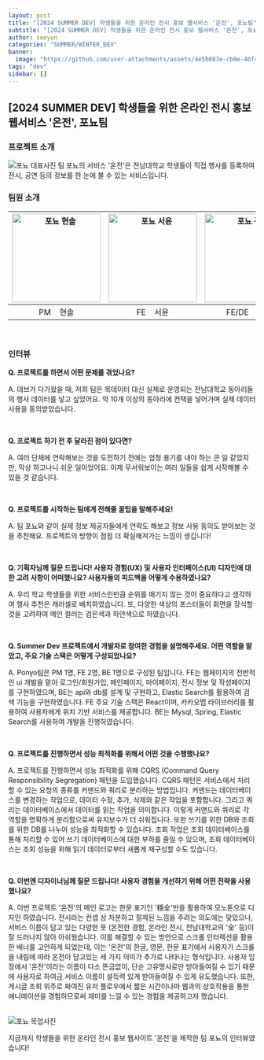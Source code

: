 ```yaml
---
layout: post
title: "[2024 SUMMER DEV] 학생들을 위한 온라인 전시 홍보 웹서비스 '온전', 포뇨팀"
subtitle: "[2024 SUMMER DEV] 학생들을 위한 온라인 전시 홍보 웹서비스 '온전', 포뇨팀"
author: seoyun
categories: "SUMMER/WINTER_DEV"
banner: 
  image: "https://github.com/user-attachments/assets/4e5b087e-cb0e-46f4-a592-1a1077863f03"
tags: "dev"
sidebar: []
---
```


## [2024 SUMMER DEV] 학생들을 위한 온라인 전시 홍보 웹서비스 '온전', 포뇨팀


### 프로젝트 소개
<img src="https://github.com/user-attachments/assets/4e5b087e-cb0e-46f4-a592-1a1077863f03" alt="포뇨 대표사진" />
팀 포뇨의 서비스 '온전'은 전남대학교 학생들이 직접 행사를 등록하여 전시, 공연 등의 정보를 한 눈에 볼 수 있는 서비스입니다.

<br/>

### 팀원 소개

| <img src="https://github.com/user-attachments/assets/5187bc58-27ab-4394-a3c1-fdcda02d9a0b" alt="포뇨 현솔" width="180" /> | <img src="https://github.com/user-attachments/assets/4755b60e-944e-4349-a38d-6477aa266f51" alt="포뇨 서윤" width="180" /> | <img src="https://github.com/user-attachments/assets/60330652-7b1c-4d99-9a9b-0873602e63e4" alt="포뇨 규민" width="180" /> | <img src="https://github.com/user-attachments/assets/a7f941bc-030f-49c1-80ea-f5d2803e7fe9" alt="포뇨 석호" width="180" /> |
|------------|------------|------------|------------|
| <div style="text-align: center;">PM &nbsp;&nbsp;&nbsp;현솔</div> | <div style="text-align: center;">FE &nbsp;&nbsp;&nbsp;서윤</div>| <div style="text-align: center;">FE/DE &nbsp;&nbsp;&nbsp;규민</div> | <div style="text-align: center;">BE &nbsp;&nbsp;&nbsp;석호</div> |


<br/>

### 인터뷰
**Q. 프로젝트를 하면서 어떤 문제를 겪었나요?**

A.
데브가 다가왔을 때, 저희 팀은 목데이터 대신 실제로 운영되는 전남대학교 동아리들의 행사 데이터를 넣고 싶었어요. 약 10개 이상의 동아리에 컨택을 넣어가며 실제 데이터 사용을 동의받았습니다.

<br/>

**Q. 프로젝트 하기 전 후 달라진 점이 있다면?**

A. 여러 단체에 연락해보는 것을 도전하기 전에는 엄청 용기를 내야 하는 큰 일 같았지만, 막상 하고나니 쉬운 일이었어요. 이제 무서워보이는 여러 일들을 쉽게 시작해볼 수 있을 것 같습니다.

<br/>

**Q. 프로젝트를 시작하는 팀에게 전해줄 꿀팁을 말해주세요!**

A. 팀 포뇨와 같이 실제 정보 제공자들에게 연락도 해보고 정보 사용 동의도 받아보는 것을 추천해요. 프로젝트의 방향이 점점 더 확실해져가는 느낌이 생깁니다!

<br/>


**Q. 기획자님께 질문 드립니다! 사용자 경험(UX) 및 사용자 인터페이스(UI) 디자인에 대한 고려 사항이 어떠했나요? 사용자들의 피드백을 어떻게 수용하였나요?**

A. 우리 학교 학생들을 위한 서비스인만큼 순위를 매기지 않는 것이 중요하다고 생각하여 행사 추천은 캐러셀로 배치하였습니다. 또, 다양한 색상의 포스터들이 화면을 장식할 것을 고려하여 메인 컬러는 검은색과 하얀색으로 하였습니다.

<br/>

**Q. Summer Dev 프로젝트에서 개발자로 참여한 경험을 설명해주세요. 어떤 역할을 맡았고, 주요 기술 스택은 어떻게 구성되었나요?**

A. Ponyo팀은 PM 1명, FE 2명, BE 1명으로 구성된 팀입니다. FE는 웹페이지의 전반적인 ui 개발을 맡아 로그인/회원가입, 메인페이지, 마이페이지, 전시 정보 및 작성페이지를 구현하였으며, BE는 api와 db를 설계 및 구현하고, Elastic Search를 활용하여 검색 기능을 구현하였습니다.
FE 주요 기술 스택은 React이며, 카카오맵 라이브러리를 활용하여 사용자에게 위치 기반 서비스를 제공합니다. BE는 Mysql, Spring, Elastic Search를 사용하여 개발을 진행하였습니다.

<br/>

**Q. 프로젝트를 진행하면서 성능 최적화를 위해서 어떤 것을 수행했나요?**

A. 프로젝트를 진행하면서 성능 최적화를 위해 CQRS (Command Query Responsibility Segregation) 패턴을 도입했습니다. CQRS 패턴은 서비스에서 처리할 수 있는 요청의 종류를 커맨드와 쿼리로 분리하는 방법입니다. 커맨드는 데이터베이스를 변경하는 작업으로, 데이터 수정, 추가, 삭제와 같은 작업을 포함합니다. 그리고 쿼리는 데이터베이스에서 데이터를 읽는 작업을 의미합니다. 이렇게 커맨드와 쿼리로 각 역할을 명확하게 분리함으로써 유지보수가 더 쉬워집니다. 또한 쓰기를 위한 DB와 조회를 위한 DB를 나누어 성능을 최적화할 수 있습니다. 조회 작업은 조회 데이터베이스를 통해 처리할 수 있어 쓰기 데이터베이스에 대한 부하를 줄일 수 있으며, 조회 데이터베이스는 조회 성능을 위해 읽기 데이터로부터 새롭게 재구성할 수도 있습니다.

<br/>

**Q. 이번엔 디자이너님께 질문 드립니다! 사용자 경험을 개선하기 위해 어떤 전략을 사용했나요?**

A. 이번 프로젝트 '온전'의 메인 로고는 한문 표기인 '穩全'만을 활용하여 모노톤으로 디자인 하였습니다. 전시라는 컨셉 상 차분하고 절제된 느낌을 주려는 의도에는 맞았으나, 서비스 이름이 담고 있는 다양한 뜻 (온전한 경험, 온라인 전시, 전남대학교의 '全' 등)이 잘 드러나지 않아 아쉬웠습니다. 이를 해결할 수 있는 방안으로 스크롤 인터렉션을 활용한 배너를 고안하게 되었는데, 이는 '온전'의 한글, 영문, 한문 표기에서 사용자가 스크롤을 내림에 따라 온전이 담고있는 세 가지 의미가 추가로 나타나는 형식입니다. 사용자 입장에서 '온전'이라는 이름이 다소 뜬금없이, 단순 고유명사로만 받아들여질 수 있기 때문에 사용자로 하여금 서비스 이름이 설득력 있게 받아들여질 수 있게 유도했습니다. 또한, 게시글 조회 위주로 짜여진 유저 플로우에서 짧은 시간이나마 웹과의 상호작용을 통한 애니메이션을 경험하므로써 재미를 느낄 수 있는 경험을 제공하고자 했습니다.

<br/>

<img src="https://github.com/user-attachments/assets/8d23e288-c0e6-46a0-9934-f25b0f351f24" alt="포뇨 목업사진" />

<br/>

지금까지 학생들을 위한 온라인 전시 홍보 웹사이트 '온전'을 제작한 팀 포뇨의 인터뷰였습니다!

<br/>

